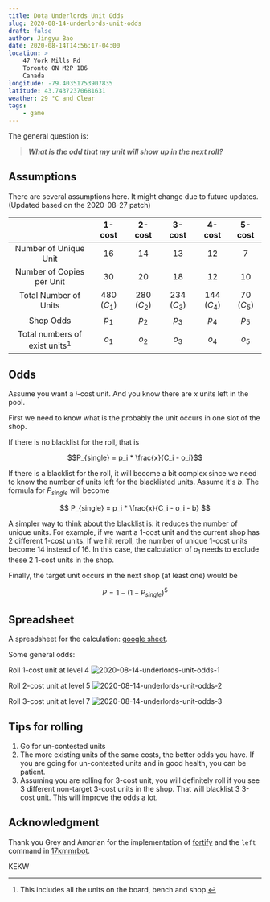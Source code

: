 ```yaml
---
title: Dota Underlords Unit Odds
slug: 2020-08-14-underlords-unit-odds
draft: false
author: Jingyu Bao
date: 2020-08-14T14:56:17-04:00
location: >
    47 York Mills Rd
    Toronto ON M2P 1B6
    Canada
longitude: -79.40351753907835
latitude: 43.74372370681631
weather: 29 °C and Clear
tags:
    - game
---
```


The general question is:

> ___What is the odd that my unit will show up in the next roll?___

## Assumptions

There are several assumptions here. It might change due to future updates. (Updated based on the 2020-08-27 patch)

|                                     |   1-cost    |   2-cost    |   3-cost    |   4-cost    |   5-cost   |
| :---------------------------------: | :---------: | :---------: | :---------: | :---------: | :--------: |
|        Number of Unique Unit        |     16      |     14      |     13      |     12      |     7      |
|      Number of Copies per Unit      |     30      |     20      |     18      |     12      |     10     |
|        Total Number of Units        | 480 $(C_1)$ | 280 $(C_2)$ | 234 $(C_3)$ | 144 $(C_4)$ | 70 $(C_5)$ |
|              Shop Odds              |    $p_1$    |    $p_2$    |    $p_3$    |    $p_4$    |   $p_5$    |
| Total numbers of exist units[^note] |    $o_1$    |    $o_2$    |    $o_3$    |    $o_4$    |   $o_5$    |

[^note]: This includes all the units on the board, bench and shop.

## Odds

Assume you want a $i$-cost unit. And you know there are $x$ units left in the pool.

First we need to know what is the probably the unit occurs in one slot of the shop.

If there is no blacklist for the roll, that is

$$P_{single} = p_i * \frac{x}{C_i - o_i}$$

If there is a blacklist for the roll, it will become a bit complex since we need to know the number of units left for the blacklisted units. Assume it's $b$. The formula for $P_{single}$ will become

$$
P_{single} = p_i * \frac{x}{C_i - o_i - b}
$$

A simpler way to think about the blacklist is: it reduces the number of unique units. For example, if we want a 1-cost unit and the current shop has 2 different 1-cost units. If we hit reroll, the number of unique 1-cost units become 14 instead of 16. In this case, the calculation of $o_1$ needs to exclude these 2 1-cost units in the shop.

Finally, the target unit occurs in the next shop (at least one) would be

$$
P = 1 - (1 - P_{single})^5
$$

## Spreadsheet

A spreadsheet for the calculation: [google sheet](https://docs.google.com/spreadsheets/d/1wpbQRhJELqM2gdfJxH_AuM421U1MPGg7cFqjyGBQjEg/edit?usp=sharing).

Some general odds:

Roll 1-cost unit at level 4
![2020-08-14-underlords-unit-odds-1](https://user-images.githubusercontent.com/2069165/93388916-6d5f2e00-f839-11ea-9b44-87e60a54a750.png)

Roll 2-cost unit at level 5
![2020-08-14-underlords-unit-odds-2](https://user-images.githubusercontent.com/2069165/93388922-6f28f180-f839-11ea-8986-fe34187164b4.png)

Roll 3-cost unit at level 7
![2020-08-14-underlords-unit-odds-3](https://user-images.githubusercontent.com/2069165/93388923-70f2b500-f839-11ea-94e2-c8525b6c6e64.png)

## Tips for rolling

1. Go for un-contested units
2. The more existing units of the same costs, the better odds you have. If you are going for un-contested units and in good health, you can be patient.
3. Assuming you are rolling for 3-cost unit, you will definitely roll if you see 3 different non-target 3-cost units in the shop. That will blacklist 3 3-cost unit. This will improve the odds a lot.

## Acknowledgment

Thank you Grey and Amorian for the implementation of [fortify](https://fortify.gg/) and the `left` command in [17kmmrbot](https://github.com/Fortify-Labs/Fortify).

KEKW

